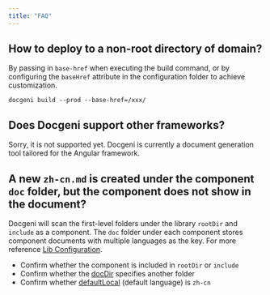 ```yaml
---
title: "FAQ"
---
```

## How to deploy to a non-root directory of domain?
By passing in `base-href` when executing the build command, or  by configuring the `baseHref` attribute in the configuration folder to achieve customization.

`docgeni build --prod --base-href=/xxx/`

## Does Docgeni support other frameworks?
Sorry, it is not supported yet. Docgeni is currently a document generation tool tailored for the Angular framework.

## A new `zh-cn.md` is created under the component `doc` folder, but the component does not show in the document?
Docgeni will scan the first-level folders under the library `rootDir` and `include` as a component. The `doc` folder under each component stores component documents with multiple languages as the key. For more reference [Lib Configuration](configuration/lib#rootdir).
- Confirm whether the component is included in `rootDir` or `include`
- Confirm whether the [docDir](configuration/lib#docdir) specifies another folder
- Confirm whether [defaultLocal](configuration/global#defaultlocale) (default language) is `zh-cn`
